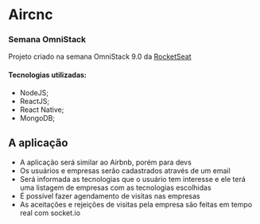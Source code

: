 # Aircnc
### Semana OmniStack
Projeto criado na semana OmniStack 9.0 da [RocketSeat](https://rocketseat.com.br/)

#### Tecnologias utilizadas:
* NodeJS;
* ReactJS;
* React Native;
* MongoDB;

## A aplicação
* A aplicação será similar ao Airbnb, porém para devs
* Os usuários e empresas serão cadastrados através de um email
* Será informada as tecnologias que o usuário tem interesse e ele terá uma listagem de empresas com as tecnologias escolhidas
* É possível fazer agendamento de visitas nas empresas
* As aceitações e rejeições de visitas pela empresa são feitas em tempo real com socket.io
